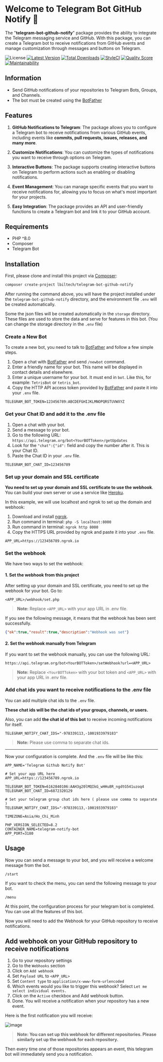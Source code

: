 # Welcome to Telegram Bot GitHub Notify 👋

The "**telegram-bot-github-notify**"
package provides the ability to integrate the Telegram messaging service and GitHub.
With this package,
you can create a Telegram bot to receive notifications from GitHub events
and manage customization through messages and buttons on Telegram.

![License](https://img.shields.io/github/license/lbiltech/telegram-bot-github-notify.svg?style=flat-square)
[![Latest Version](https://img.shields.io/github/release/lbiltech/telegram-bot-github-notify.svg?style=flat-square)](https://github.com/lbiltech/telegram-bot-github-notify/releases)
[![Total Downloads](https://img.shields.io/packagist/dt/lbiltech/telegram-bot-github-notify.svg?style=flat-square)](https://packagist.org/packages/lbiltech/telegram-bot-github-notify)
[![StyleCI](https://styleci.io/repos/656960426/shield)](https://styleci.io/repos/656960426)
[![Quality Score](https://img.shields.io/scrutinizer/g/lbiltech/telegram-bot-github-notify.svg?style=flat-square)](https://scrutinizer-ci.com/g/lbiltech/telegram-bot-github-notify)
[![Maintainability](https://api.codeclimate.com/v1/badges/460e2b6fba334a156b2e/maintainability)](https://codeclimate.com/github/lbiltech/telegram-bot-github-notify/maintainability)

## Information

- Send GitHub notifications of your repositories to Telegram Bots, Groups, and Channels.
- The bot must be created using the [BotFather](https://core.telegram.org/bots#6-botfather)

## Features

1. **GitHub Notifications to Telegram**: The package allows you to configure a Telegram bot to receive notifications from various GitHub events, including events like **commits, pull requests, issues, releases, and many more**.

2. **Customize Notifications**: You can customize the types of notifications you want to receive through options on Telegram.

3. **Interactive Buttons**: The package supports creating interactive buttons on Telegram to perform actions such as enabling or disabling notifications.

4. **Event Management**: You can manage specific events that you want to receive notifications for, allowing you to focus on what's most important for your projects.

5. **Easy Integration**:
   The package provides an API and user-friendly functions to create a Telegram bot and link it to your GitHub account.

## Requirements

- PHP ^8.0
- Composer
- Telegram Bot

## Installation

First, please clone and install this project via [Composer](https://getcomposer.org/):

```bash
composer create-project lbiltech/telegram-bot-github-notify
```

After running the command above, you will have the project installed under the `telegram-bot-github-notify` directory,
and the environment file `.env` will be created automatically.

Some the json files will be created automatically in the `storage` directory.
These files are used to store the data and serve for features in this bot.
(You can change the storage directory in the `.env` file)

### Create a New Bot

To create a new bot, you need to talk to [BotFather](https://core.telegram.org/bots#6-botfather) and follow a few simple steps.

1. Open a chat with [BotFather](https://telegram.me/botfather) and send `/newbot` command.
2. Enter a friendly name for your bot. This name will be displayed in contact details and elsewhere.
3. Enter a unique username for your bot. It must end in `bot`. Like this, for example: `TetrisBot` or `tetris_bot`.
4. Copy the HTTP API access token provided by [BotFather](https://telegram.me/botfather) and paste it into your `.env` file.

```shell
TELEGRAM_BOT_TOKEN=123456789:ABCDEFGHIJKLMNOPQRSTUVWXYZ
```

### Get your Chat ID and add it to the .env file

1. Open a chat with your bot.
2. Send a message to your bot.
3. Go to the following URL: `https://api.telegram.org/bot<YourBOTToken>/getUpdates`
4. Look for the `"chat":{"id":` field and copy the number after it. This is your Chat ID.
5. Paste the Chat ID in your `.env` file.

```shell
TELEGRAM_BOT_CHAT_ID=123456789
```

### Set up your domain and SSL certificate

**You need to set up your domain and SSL certificate to use the webhook**. You can build your own server or use a service like [Heroku](https://www.heroku.com/).

In this example, we will use localhost and ngrok to set up the domain and webhook:
1. Download and install [ngrok](https://ngrok.com/download).
2. Run command in terminal: `php -S localhost:8000`
3. Run command in terminal: `ngrok http 8000`
4. Copy the HTTPS URL provided by ngrok and paste it into your `.env` file.

```shell
APP_URL=https://123456789.ngrok.io
```

### Set the webhook

We have two ways to set the webhook:

#### 1. Set the webhook from this project

After setting up your domain and SSL certificate, you need to set up the webhook for your bot. Go to:

```text
<APP_URL>/webhook/set.php
```

> **Note:** Replace `<APP_URL>` with your app URL in .env file.

If you see the following message, it means that the webhook has been sent successfully.

```json
{"ok":true,"result":true,"description":"Webhook was set"}
```

#### 2. Set the webhook manually from Telegram

If you want to set the webhook manually, you can use the following URL:

```url
https://api.telegram.org/bot<YourBOTToken>/setWebhook?url=<APP_URL>
```

> **Note:** Replace `<YourBOTToken>` with your bot token and `<APP_URL>` with your app URL in .env file.

### Add chat ids you want to receive notifications to the .env file

You can add multiple chat ids to the `.env` file. 

**These chat ids will be the chat ids of your groups, channels, or users.**

Also, you can add **the chat id of this bot** to receive incoming notifications for itself.

```shell
TELEGRAM_NOTIFY_CHAT_IDS="-978339113,-1001933979183"
```

> **Note:** Please use comma to separate chat ids.

---

Now your configuration is complete. And the `.env` file will be like this:

```shell
APP_NAME='Telegram Github Notify Bot'

# Set your app URL here
APP_URL=https://123456789.ngrok.io

TELEGRAM_BOT_TOKEN=6162840106:AAH3g20lMQIkG_wHHu8R_ngdtG541uzoq4
TELEGRAM_BOT_CHAT_ID=6872320129

# Set your telegram group chat ids here ( please use comma to separate )
TELEGRAM_NOTIFY_CHAT_IDS="-978339113,-1001933979183"

TIMEZONE=Asia/Ho_Chi_Minh

PHP_VERSION_SELECTED=8.2
CONTAINER_NAME=telegram-notify-bot
APP_PORT=3180
```

## Usage

Now you can send a message to your bot, and you will receive a welcome message from the bot.

```text
/start
```

If you want to check the menu, you can send the following message to your bot.

```text
/menu
```

At this point, the configuration process for your telegram bot is completed. You can use all the features of this bot.

Now you will need to add the Webhook for your GitHub repository to receive notifications.

## Add webhook on your GitHub repository to receive notifications

1. Go to your repository settings
2. Go to the `Webhooks` section
3. Click on `Add webhook`
4. Set `Payload URL` to `<APP_URL>`
5. Set `Content type` to `application/x-www-form-urlencoded`
6. Which events would you like to trigger this webhook? Select `Let me select individual events.`
7. Click on the `Active` checkbox and Add webhook button.
8. Done. You will receive a notification when your repository has a new event.

Here is the first notification you will receive: 

![image](https://github.com/lbiltech/telegram-bot-github-notify/assets/35853002/66b7fffa-d2fa-41f6-8caa-3c1ab96b63be)

> **Note: You can set up this webhook for different repositories. Please similarly set up the webhook for each repository.**

Then every time one of those repositories appears an event, this telegram bot will immediately send you a notification. 

